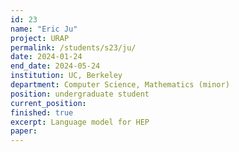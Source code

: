 ```yaml
---
id: 23
name: "Eric Ju"
project: URAP
permalink: /students/s23/ju/
date: 2024-01-24
end_date: 2024-05-24
institution: UC, Berkeley
department: Computer Science, Mathematics (minor)
position: undergraduate student
current_position: 
finished: true
excerpt: Language model for HEP
paper: 
---
```


